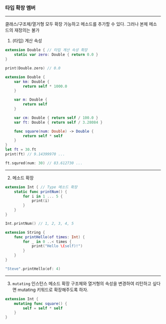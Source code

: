 ### 타입 확장 멤버
---
클래스/구조체/열거형 모두 확장 가능하고 메소드를 추가할 수 있다.
그러나 본체 메소드의 재정의는 불가

1. (타입) 계산 속성

```swift
extension Double { // 타입 계산 속성 확장
    static var zero: Double { return 0.0 }
}

print(Double.zero) // 0.0

extension Double {
    var km: Double {
        return self * 1000.0
    }

    var m: Double {
        return self
    }

    var cm: Double { return self / 100.0 }
    var ft: Double { return self / 3.28084 }

    func square(num: Double) -> Double {
        return self * self
    }
}
let ft = 30.ft
print(ft) // 9.14399970 ...

ft.squred(num: 30) // 83.612730 ...
```
---
2. 메소드 확장

```swift
extension Int { // Type 메소드 확장
    static func printNum() {
        for i in 1 ... 5 {
            print(i)
        }
    }
}

Int.printNum() // 1, 2, 3, 4, 5

extension String {
    func printHello(of times: Int) {
        for _ in 0 ..< times {
            print("Hello \(self)!")
        }
    }
}

"Steve".printHello(of: 4)
```
---

3. `mutating` 인스턴스 메소드 확장
구조체와 열거형의 속성을 변경하여 리턴하고 싶다면 mutating 키워드로 확장해주도록 하자.

```swift
extension Int {
    mutating func square() {
        self = self * self
    }
}
```